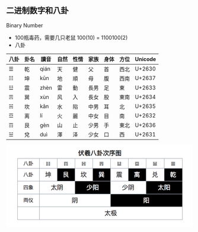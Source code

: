 <!-- 
title: 二进制数字和八卦
from: 李永乐
create: 2018-09-10
tags: number,term
-->

## 二进制数字和八卦
Binary Number

- 100瓶毒药，需要几只老鼠
100(10) = 1100100(2)
- 八卦

| 八卦 | 卦名 | 讀音 | 自然 | 性情 | 家族 | 身体 | 方位 | Unicode |
| -- | -- | -- | -- | -- | -- | -- | -- | -- |
|☰ | 乾 | qián | 天 | 健 | 父 | 首	 | 西北 | U+2630 |
|☷ | 坤 | kūn	 | 地 | 順 | 母 | 腹 | 西南 | U+2637 |
|☳ | 震 | zhèn | 雷 | 動 | 長男 | 足 | 東 | U+2633 |
|☴ | 巽 | xùn | 风 | 入 | 長女 | 股 | 東南 | U+2634 |
|☵ | 坎 | kǎn	 | 水 | 陷 | 中男 | 耳 | 北 | U+2635 |
|☲ | 离 | lí	 | 火 | 麗 | 中女 | 目 | 南 | U+2632 |
|☶ | 艮 | gèn	 | 山 | 止 | 少男 | 手 | 東北 | U+2636 |
|☱ | 兌 | duì | 澤 | 泽 | 少女 | 口 | 西 | U+2631 |

![伏羲八卦](https://raw.githubusercontent.com/TongCui/icards/master/notebooks/tong/images/bagua.png)
